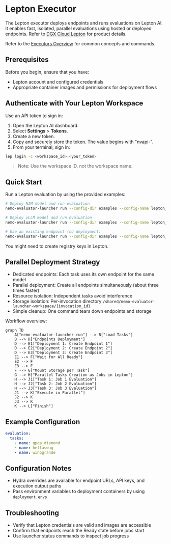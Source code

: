 # Lepton Executor

The Lepton executor deploys endpoints and runs evaluations on Lepton AI. It enables fast, isolated, parallel evaluations using hosted or deployed endpoints. Refer to [DGX Cloud Lepton](https://www.nvidia.com/en-us/data-center/dgx-cloud-lepton/) for product details.

Refer to the [Executors Overview](index.md) for common concepts and commands.

## Prerequisites

Before you begin, ensure that you have:

- Lepton account and configured credentials
- Appropriate container images and permissions for deployment flows

## Authenticate with Your Lepton Workspace

Use an API token to sign in:

1. Open the Lepton AI dashboard.
2. Select **Settings** > **Tokens**.
3. Create a new token.
4. Copy and securely store the token. The value begins with "nvapi-".
5. From your terminal, sign in:

```bash
lep login -c <workspace_id>:<your_token>
```

> Note: Use the workspace ID, not the workspace name.

## Quick Start

Run a Lepton evaluation by using the provided examples:

```bash
# Deploy NIM model and run evaluation
nemo-evaluator-launcher run --config-dir examples --config-name lepton_nim_llama_3_1_8b_instruct

# Deploy vLLM model and run evaluation
nemo-evaluator-launcher run --config-dir examples --config-name lepton_vllm_llama_3_1_8b_instruct

# Use an existing endpoint (no deployment)
nemo-evaluator-launcher run --config-dir examples --config-name lepton_none_llama_3_1_8b_instruct
```

You might need to create registry keys in Lepton.

## Parallel Deployment Strategy

- Dedicated endpoints: Each task uses its own endpoint for the same model
- Parallel deployment: Create all endpoints simultaneously (about three times faster)
- Resource isolation: Independent tasks avoid interference
- Storage isolation: Per-invocation directory `/shared/nemo-evaluator-launcher-workspace/{invocation_id}`
- Simple cleanup: One command tears down endpoints and storage

Workflow overview:

```mermaid
graph TD
    A["nemo-evaluator-launcher run"] --> B["Load Tasks"]
    B --> D["Endpoints Deployment"]
    D --> E1["Deployment 1: Create Endpoint 1"]
    D --> E2["Deployment 2: Create Endpoint 2"]
    D --> E3["Deployment 3: Create Endpoint 3"]
    E1 --> F["Wait for All Ready"]
    E2 --> F
    E3 --> F
    F --> G["Mount Storage per Task"]
    G --> H["Parallel Tasks Creation as Jobs in Lepton"]
    H --> J1["Task 1: Job 1 Evaluation"]
    H --> J2["Task 2: Job 2 Evaluation"]
    H --> J3["Task 3: Job 3 Evaluation"]
    J1 --> K["Execute in Parallel"]
    J2 --> K
    J3 --> K
    K --> L["Finish"]
```

## Example Configuration

```yaml
evaluation:
  tasks:
    - name: gpqa_diamond
    - name: hellaswag
    - name: winogrande
```

## Configuration Notes

- Hydra overrides are available for endpoint URLs, API keys, and execution output paths
- Pass environment variables to deployment containers by using `deployment.envs`

## Troubleshooting

- Verify that Lepton credentials are valid and images are accessible
- Confirm that endpoints reach the Ready state before jobs start
- Use launcher status commands to inspect job progress
